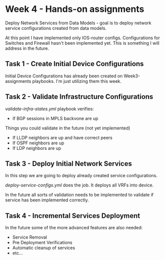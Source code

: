 # Week 4 - Hands-on assignments

Deploy Network Services from Data Models - goal is to deploy network service configurations created from data models. 

At this point I have implemented only IOS-router configs. Configurations for Switches and Firewall hasn't been implemented yet. This is something I will address in the future.

## Task 1 - Create Initial Device Configurations

Initial Device Configurations has already been created on Week3-assignments playbooks. I'm just utilizing them this week.

## Task 2 - Validate Infrastructure Configurations

*validate-infra-states.yml* playbook verifies:
* If BGP sessions in MPLS backvone are up

Things you could validate in the future (not yet implemented)
* If LLDP neighbors are up and have correct peers
* If OSPF neighbors are up
* If LDP neighbors are up

## Task 3 - Deploy Initial Network Services

In this step we are going to deploy already created service configurations.

*deploy-service-configs.yml* does the job. It deploys all VRFs into device.

In the future all sorts of validation needs to be implemented to validate if service has been implemented correctly. 

## Task 4 - Incremental Services Deployment

In the future some of the more advanced features are also needed:
* Service Removal
* Pre Deployment Verifications
* Automatic cleanup of services
* etc...
